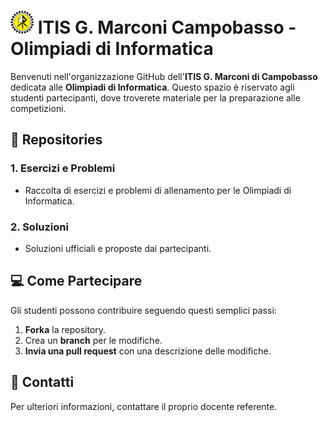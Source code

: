 # <img src="./assets/itis-marconi-icon.png" alt="Logo ITIS" width="37" height="37"/>  ITIS G. Marconi Campobasso - Olimpiadi di Informatica

Benvenuti nell'organizzazione GitHub dell'**ITIS G. Marconi di Campobasso** dedicata alle **Olimpiadi di Informatica**. Questo spazio è riservato agli studenti partecipanti, dove troverete materiale per la preparazione alle competizioni.

## 📁 Repositories

### 1. **Esercizi e Problemi**
   - Raccolta di esercizi e problemi di allenamento per le Olimpiadi di Informatica.

### 2. **Soluzioni**
   - Soluzioni ufficiali e proposte dai partecipanti.

## 💻 Come Partecipare

Gli studenti possono contribuire seguendo questi semplici passi:

1. **Forka** la repository.
2. Crea un **branch** per le modifiche.
3. **Invia una pull request** con una descrizione delle modifiche.

## 📧 Contatti

Per ulteriori informazioni, contattare il proprio docente referente.
